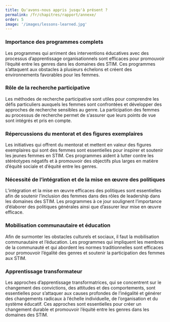 ```yaml
---
title: Qu'avons-nous appris jusqu'à présent ?
permalink: /fr/chapitres/rapport/annexe/
order: 5
image: '/images/lessons-learned.jpg'
---
```


### Importance des programmes complets
Les programmes qui arriment des interventions éducatives avec des processus d’apprentissage organisationnels sont efficaces pour promouvoir l’équité entre les genres dans les domaines des STIM. Ces programmes s’attaquent aux obstacles à plusieurs échelons et créent des environnements favorables pour les femmes.

### Rôle de la recherche participative
Les méthodes de recherche participative sont utiles pour comprendre les défis particuliers auxquels les femmes sont confrontées et développer des approches de recherche sensibles au genre. La participation des femmes au processus de recherche permet de s’assurer que leurs points de vue sont intégrés et pris en compte.

### Répercussions du mentorat et des figures exemplaires
Les initiatives qui offrent du mentorat et mettent en valeur des figures exemplaires qui sont des femmes sont essentielles pour inspirer et soutenir les jeunes femmes en STIM. Ces programmes aident à lutter contre les stéréotypes négatifs et à promouvoir des objectifs plus larges en matière d’équité sociale et d’équité entre les genres.

### Nécessité de l’intégration et de la mise en œuvre des politiques
L’intégration et la mise en œuvre efficaces des politiques sont essentielles afin de soutenir l’inclusion des femmes dans des rôles de leadership dans les domaines des STIM. Les programmes à ce jour soulignent l’importance d’élaborer des politiques générales ainsi que d’assurer leur mise en œuvre efficace.

### Mobilisation communautaire et éducation
Afin de surmonter les obstacles culturels et sociaux, il faut la mobilisation communautaire et l’éducation. Les programmes qui impliquent les membres de la communauté et qui abordent les normes traditionnelles sont efficaces pour promouvoir l’égalité des genres et soutenir la participation des femmes aux STIM.

### Apprentissage transformateur
Les approches d’apprentissage transformatrices, qui se concentrent sur le changement des convictions, des attitudes et des comportements, sont essentielles pour s’attaquer aux causes profondes de l’inégalité et générer des changements radicaux à l’échelle individuelle, de l’organisation et du système éducatif. Ces approches sont essentielles pour créer un changement durable et promouvoir l’équité entre les genres dans les domaines des STIM.